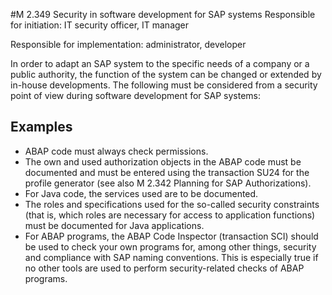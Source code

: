 #M 2.349 Security in software development for SAP systems
Responsible for initiation: IT security officer, IT manager

Responsible for implementation: administrator, developer

In order to adapt an SAP system to the specific needs of a company or a public authority, the function of the system can be changed or extended by in-house developments. The following must be considered from a security point of view during software development for SAP systems:



## Examples 
* ABAP code must always check permissions.
* The own and used authorization objects in the ABAP code must be documented and must be entered using the transaction SU24 for the profile generator (see also M 2.342 Planning for SAP Authorizations).
* For Java code, the services used are to be documented.
* The roles and specifications used for the so-called security constraints (that is, which roles are necessary for access to application functions) must be documented for Java applications.
* For ABAP programs, the ABAP Code Inspector (transaction SCI) should be used to check your own programs for, among other things, security and compliance with SAP naming conventions. This is especially true if no other tools are used to perform security-related checks of ABAP programs.




